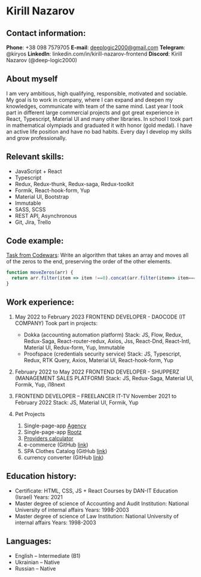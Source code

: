 # Kirill Nazarov
## Contact information:
**Phone**: +38 098 7579705
**E-mail**: deeplogic2000@gmail.com
**Telegram**: @kiryos
**LinkedIn**: linkedin.com/in/kirill-nazarov-frontend
**Discord**: Kirill Nazarov (@deep-logic2000)
## About myself
I am very ambitious, high qualifying, responsible, motivated and sociable.
My goal is to work in company, where I can expand and deepen my knowledges, communicate with team of the same mind.
Last year I took part in different large commercial projects and got great experience in React, Typescript, Material UI and many other libraries.
In school I took part in mathematical olympiads and graduated it with honor (gold medal).
I have an active life position and have no bad habits.
Every day I develop my skills and grow professionally.
## Relevant skills:
* JavaScript + React
* Typescript
* Redux, Redux-thunk, Redux-saga, Redux-toolkit
* Formik, React-hook-form, Yup
* Material UI, Bootstrap
* Immutable
* SASS, SCSS
* REST API, Asynchronous
* Git, Jira, Trello
## Code example:
[Task from Codewars](https://www.codewars.com/kata/52597aa56021e91c93000cb0): 
Write an algorithm that takes an array and moves all of the zeros to the end, preserving the order of the other elements.
```javascript
function moveZeros(arr) {
  return arr.filter(item => item !==0).concat(arr.filter(item=> item===0))
}
```

## Work experience:
1. May 2022 to February 2023
FRONTEND DEVELOPER - DAOCODE (IT COMPANY)
Took part in projects:
    * Dokka (accounting automation platform)
Stack: JS, Flow, Redux, Redux-Saga, React-router-redux, Axios, Jss, React-Dnd, React-Intl, Material UI, Redux-form, Yup, Immutable
    * Proofspace (credentials security service)
Stack: JS, Typescript, Redux, RTK Query, Axios, Material UI, React-hook-form, Yup

2. February 2022 to May 2022
FRONTEND DEVELOPER - SHUPPERZ (MANAGEMENT SALES PLATFORM)
Stack: JS, Redux-Saga, Material UI, Formik, Yup, i18next

3. FRONTEND DEVELOPER – FREELANCER
IT-TV
November 2021 to February 2022
Stack: JS, Material UI, Formik, Yup

4. Pet Projects
    1. Single-page-app [Agency](https://pet-spa-auth-localization.vercel.app/)
    2. Single-page-app [Rootz](https://resilient-narwhal-78cd4e.netlify.app/)
    2. [Providers calculator](https://frabjous-parfait-e41493.netlify.app/)
    3. e-commerce (GitHub [link](https://github.com/deep-logic2000/e-commerce-proj))
    3. SPA Clothes Catalog (GitHub [link](https://github.com/deep-logic2000/test-task-catalog))
    3. currency converter (GitHub [link](https://github.com/deep-logic2000/currency-converter))

## Education history:
- Certificate: HTML, CSS, JS + React
Courses by DAN-IT Education (Israel)
Years: 2021
- Master degree of science of Accounting and Audit
Institution: National University of internal affairs
Years: 1998-2003
- Master degree of science of Law
Institution: National University of internal affairs
Years: 1998-2003
## Languages:
* English – Intermediate (B1)
* Ukrainian – Native
* Russian – Native